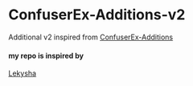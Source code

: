 # ConfuserEx-Additions-v2
Additional v2 inspired from [ConfuserEx-Additions](https://github.com/Lekysha/ConfuserEx-Additions)


#### my repo is inspired by 

[Lekysha](https://github.com/Lekysha)



